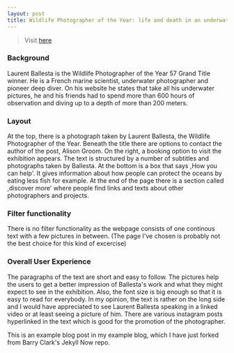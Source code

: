 ```yaml
---
layout: post
title: Wildlife Photographer of the Year: life and death in an underwater world
---
```


> Visit [here](https://www.nhm.ac.uk/discover/wildlife-photographer-of-the-year-life-and-death-underwater.html)

### Background
Laurent Ballesta is the Wildlife Photographer of the Year 57 Grand Title winner. He is a French marine scientist, underwater photographer and pioneer deep diver.
On his website he states that take all his underwater pictures, he and his friends had to spend more than 600 hours of observation and diving up to a depth of more than 200 meters.

### Layout
At the top, there is a photograph taken by Laurent Ballesta, the Wildlife Photographer of the Year. Beneath the title there are options to contact the author of the post, Alison Groom. On the right, a booking option to visit the exhibition appears. The text is structured by a number of subtitles and photographs taken by Ballesta. At the bottom is a box that says ,How you can help'. It gives information about how people can protect the oceans by eating less fish for example. At the end of the page there is a section called ,discover more' where people find links and texts about other photographers and projects.

### Filter functionality
There is no filter functionality as the webpage consists of one continous text with a few pictures in between. (The page I've chosen is probably not the best choice for this kind of excercise)

### Overall User Experience
The paragraphs of the text are short and easy to follow. The pictures help the users to get a better impression of Ballesta's work and what they might expect to see in the exhibition. Also, the font size is big enough so that it is easy to read for everybody. In my opinion, the text is rather on the long side and I would have appreciated to see Laurent Ballesta speaking in a linked video or at least seeing a picture of him. There are various instagram posts hyperlinked in the text which is good for the promotion of the photographer.


This is an example blog post in my example blog, which I have just forked from Barry Clark's Jekyll Now repo.
